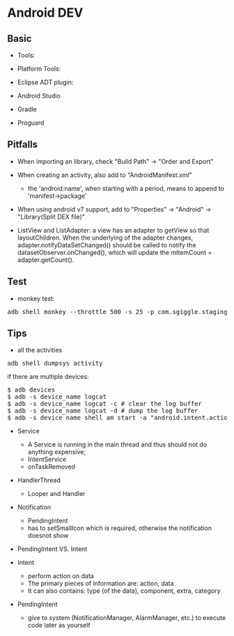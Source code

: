 # Android DEV

## Basic

* Tools:

* Platform Tools:

* Eclipse ADT plugin:

* Android Studio

* Gradle

* Proguard

## Pitfalls

* When importing an library, check "Build Path" -> "Order and Export"

* When creating an activity, also add to "AndroidManifest.xml"
  - the 'android:name', when starting with a period, means to append to 'manifest->package'

* When using android v7 support, add to "Properties" -> "Android" -> "Library(Split DEX file)"

* ListView and ListAdapter: a view has an adapter to getView so that layoutChildren. When
the underlying of the adapter changes, adapter.notifyDataSetChanged() should be called to
notify the datasetObserver.onChanged(), which will update the mItemCount = adapter.getCount().

## Test

* monkey test:

<pre>
adb shell monkey --throttle 500 -s 25 -p com.sgiggle.staging --ignore-crashes --ignore-timeouts --ignore-native-crashes --ignore-security-exceptions --pct-anyevent 5 --pct-syskeys 0 -v -v 150000 >monkey.log 2>&1
</pre>

## Tips

* all the activities

<pre>
adb shell dumpsys activity
</pre>

if there are multiple devices:

<pre>
$ adb devices
$ adb -s device_name logcat
$ adb -s device_name logcat -c # clear the log buffer
$ adb -s device_name logcat -d # dump the log buffer
$ adb -s device_name shell am start -a "android.intent.action.VIEW" -d "tango://logenable/q?contacts=trace"
</pre>

* Service

	- A Service is running in the main thread and thus should not do anything expensive;
	- IntentService 
	- onTaskRemoved

* HandlerThread

	- Looper and Handler

* Notification 

	- PendingIntent
	- has to setSmallIcon which is required, otherwise the notification doesnot show

* PendingIntent VS. Intent

 - Intent

	- perform action on data
	- The primary pieces of information are: action, data
	- It can also contains: type (of the data), component, extra, category

 - PendingIntent

	- give to system (NotificationManager, AlarmManager, etc.) to execute code later as yourself
